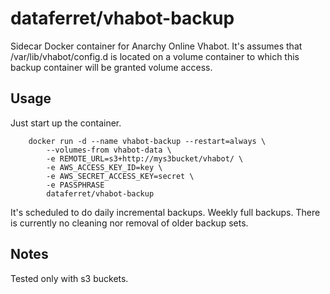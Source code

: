 dataferret/vhabot-backup
========================

Sidecar Docker container for Anarchy Online Vhabot.  It's assumes that /var/lib/vhabot/config.d
is located on a volume container to which this backup container will be granted volume access.


Usage
-----

Just start up the container.

        docker run -d --name vhabot-backup --restart=always \
            --volumes-from vhabot-data \
            -e REMOTE_URL=s3+http://mys3bucket/vhabot/ \
            -e AWS_ACCESS_KEY_ID=key \
            -e AWS_SECRET_ACCESS_KEY=secret \
            -e PASSPHRASE
            dataferret/vhabot-backup

It's scheduled to do daily incremental backups.  Weekly full backups. There is currently no
cleaning nor removal of older backup sets.

Notes
-----

Tested only with s3 buckets.
